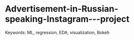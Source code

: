 # Advertisement-in-Russian-speaking-Instagram---project
Keywords: ML, regression, EDA, visualization, Bokeh
